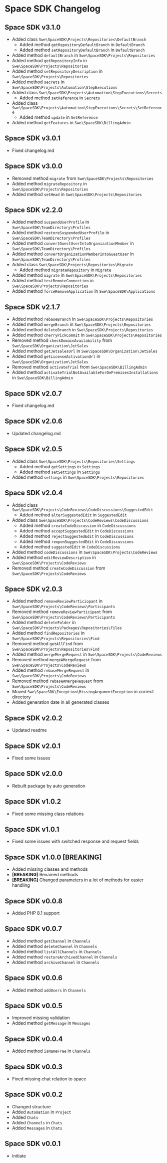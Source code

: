 # Space SDK Changelog

## Space SDK v3.1.0

- Added class `Swe\SpaceSDK\Projects\Repositories\DefaultBranch`
  - Added method `getRepositoryDefaultBranch` in `DefaultBranch`
  - Added method `setRepositoryDefaultBranch` in `DefaultBranch`
- Added method `defaultBranch` in `Swe\SpaceSDK\Projects\Repositories`
- Added method `getRepositoryInfo` in `Swe\SpaceSDK\Projects\Repositories`
- Added method `setRepositoryDescription` in `Swe\SpaceSDK\Projects\Repositories`
- Added method `secrets` in `Swe\SpaceSDK\Projects\Automation\StepExecutions`
- Added class `Swe\SpaceSDK\Projects\Automation\StepExecutions\Secrets`
  - Added method `setReference` in `Secrets`
- Added class `Swe\SpaceSDK\Projects\Automation\StepExecutions\Secrets\SetReference`
  - Added method `update` in `SetReference`
- Added method `getFeatures` in `Swe\SpaceSDK\BillingAdmin`

## Space SDK v3.0.1

- Fixed changelog.md

## Space SDK v3.0.0

- Removed method `migrate` from `Swe\SpaceSDK\Projects\Repositories`
- Added method `migrateRepository` in `Swe\SpaceSDK\Projects\Repositories`
- Added method `setHead` in `Swe\SpaceSDK\Projects\Repositories`

## Space SDK v2.2.0

- Added method `suspendUserProfile` in `Swe\SpaceSDK\TeamDirectory\Profiles`
- Added method `restoreSuspendedUserProfile` in `Swe\SpaceSDK\TeamDirectory\Profiles`
- Added method `convertGuestUserIntoOrganizationMember` in `Swe\SpaceSDK\TeamDirectory\Profiles`
- Added method `convertOrganizationMemberIntoGuestUser` in `Swe\SpaceSDK\TeamDirectory\Profiles`
- Added class `Swe\SpaceSDK\Projects\Repositories\Migrate`
  - Added method `migrateRepository` in `Migrate`
- Added method `migrate` in `Swe\SpaceSDK\Projects\Repositories`
- Added method `testRemoteConnection` in `Swe\SpaceSDK\Projects\Repositories`
- Added method `forceRemoveApplication` in `Swe\SpaceSDK\Applications`

## Space SDK v2.1.7

- Added method `rebaseBranch` in `Swe\SpaceSDK\Projects\Repositories`
- Added method `mergeBranch` in `Swe\SpaceSDK\Projects\Repositories`
- Added method `deleteBranch` in `Swe\SpaceSDK\Projects\Repositories`
- Added method `cherryPickCommit` in `Swe\SpaceSDK\Projects\Repositories`
- Removed method `checkDomainAvailability` from `Swe\SpaceSDK\Organization\JetSales`
- Added method `getJetsalesUrl` in `Swe\SpaceSDK\Organization\JetSales`
- Added method `getLicenseActivationUrl` in `Swe\SpaceSDK\Organization\JetSales`
- Removed method `activateTrial` from `Swe\SpaceSDK\BillingAdmin`
- Added method `activateTrialNotAvailableForOnPremisesInstallations` in `Swe\SpaceSDK\BillingAdmin`

## Space SDK v2.0.7

- Fixed changelog.md

## Space SDK v2.0.6

- Updated changelog.md

## Space SDK v2.0.5

- Added class `Swe\SpaceSDK\Projects\Repositories\Settings`
    - Added method `getSettings` in `Settings`
    - Added method `setSettings` in `Settings`
- Added method `settings` in `Swe\SpaceSDK\Projects\Repositories`

## Space SDK v2.0.4

- Added class `Swe\SpaceSDK\Projects\CodeReviews\CodeDiscussions\SuggestedEdit`
    - Added method `alterSuggestedEdit` in `SuggestedEdit`
- Added class `Swe\SpaceSDK\Projects\CodeReviews\CodeDiscussions`
    - Added method `createCodeDiscussion` in `CodeDiscussions`
    - Added method `acceptSuggestedEdit` in `CodeDiscussions`
    - Added method `rejectSuggestedEdit` in `CodeDiscussions`
    - Added method `reopenSuggestedEdit` in `CodeDiscussions`
    - Added method `suggestedEdit` in `CodeDiscussions`
- Added method `codeDiscussions` in `Swe\SpaceSDK\Projects\CodeReviews`
- Added method `editReviewDescription` in `Swe\SpaceSDK\Projects\CodeReviews`
- Removed method `createCodeDiscussion` from `Swe\SpaceSDK\Projects\CodeReviews`

## Space SDK v2.0.3

- Added method `removeReviewParticiopant` in `Swe\SpaceSDK\Projects\CodeReviews\Participants`
- Removed method `removeReviewParticipant` from `Swe\SpaceSDK\Projects\CodeReviews\Participants`
- Added method `deleteFolder` in `Swe\SpaceSDK\Projects\Packages\Repositories\Files`
- Added method `findRepositories` in `Swe\SpaceSDK\Projects\Repositories\Find`
- Removed method `getAllFind` from `Swe\SpaceSDK\Projects\Repositories\Find`
- Added method `mergeMergeRequest` in `Swe\SpaceSDK\Projects\CodeReviews`
- Removed method `mergeAMergeRequest` from `Swe\SpaceSDK\Projects\CodeReviews`
- Added method `rebaseMergeRequest` in `Swe\SpaceSDK\Projects\CodeReviews`
- Removed method `rebaseAMergeRequest` from `Swe\SpaceSDK\Projects\CodeReviews`
- Moved `Swe\SpaceSDK\Exception\MissingArgumentException` in correct directory
- Added generation date in all generated classes

## Space SDK v2.0.2

- Updated readme

## Space SDK v2.0.1

- Fixed some issues

## Space SDK v2.0.0

- Rebuilt package by auto generation

## Space SDK v1.0.2

- Fixed some missing class relations

## Space SDK v1.0.1

- Fixed some issues with switched response and request fields

## Space SDK v1.0.0 [BREAKING]

- Added missing classes and methods
- **[BREAKING]** Renamed methods
- **[BREAKING]** Changed parameters in a lot of methods for easier handling

## Space SDK v0.0.8

- Added PHP 8.1 support

## Space SDK v0.0.7

- Added method `getChannel` in `Channels`
- Added method `deleteChannel` in `Channels`
- Added method `listAllChannels` in `Channels`
- Added method `restoreArchivedChannel` in `Channels`
- Added method `archiveChannel` in `Channels`

## Space SDK v0.0.6

- Added method `addUsers` in `Channels`

## Space SDK v0.0.5

- Improved missing validation
- Added method `getMessage` in `Messages`

## Space SDK v0.0.4

- Added method `isNameFree` in `Channels`

## Space SDK v0.0.3

- Fixed missing chat relation to space

## Space SDK v0.0.2

- Changed structure
- Added `Automation` in `Project`
- Added `Chats`
- Added `Channels` in `Chats`
- Added `Messages` in `Chats`

## Space SDK v0.0.1

- Initiate